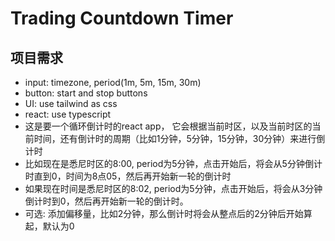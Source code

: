 # Trading Countdown Timer


## 项目需求
- input: timezone, period(1m, 5m, 15m, 30m)
- button: start and stop buttons
- UI: use tailwind as css
- react: use typescript
- 这是要一个循环倒计时的react app， 它会根据当前时区，以及当前时区的当前时间，还有倒计时的周期（比如1分钟，5分钟，15分钟，30分钟）来进行倒计时
- 比如现在是悉尼时区的8:00, period为5分钟，点击开始后，将会从5分钟倒计时直到0，时间为8点05，然后再开始新一轮的倒计时
- 如果现在时间是悉尼时区的8:02, period为5分钟，点击开始后，将会从3分钟倒计时到0，然后再开始新一轮的倒计时。
- 可选: 添加偏移量，比如2分钟，那么倒计时将会从整点后的2分钟后开始算起，默认为0

